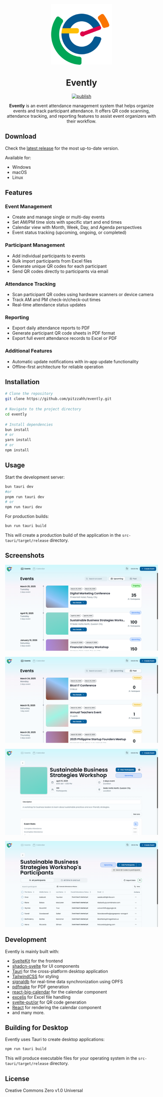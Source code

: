 <div align="center">
  <img src="https://raw.githubusercontent.com/pitzzahh/evently/refs/heads/main/static/favicon.png" alt="Evently Logo" width="200"/>
  <!-- <p style="font-size: 2em; font-weight: bold; margin: 0.5em;">Evently</p> -->
  <h1>Evently</h1>
  <a href="https://github.com/pitzzahh/evently/actions/workflows/publish.yml">
    <img src="https://github.com/pitzzahh/evently/actions/workflows/publish.yml/badge.svg" alt="publish" />
  </a>

  <p>
    <strong>Evently</strong> is an event attendance management system that helps organize events and track participant attendance. It offers QR code scanning, attendance tracking, and reporting features to assist event organizers with their workflow.
  </p>
</div>

## Download

Check the [latest release](https://github.com/pitzzahh/evently/releases/latest) for the most up-to-date version.

Available for:

- Windows
- macOS
- Linux

## Features

### Event Management

- Create and manage single or multi-day events
- Set AM/PM time slots with specific start and end times
- Calendar view with Month, Week, Day, and Agenda perspectives
- Event status tracking (upcoming, ongoing, or completed)

### Participant Management

- Add individual participants to events
- Bulk import participants from Excel files
- Generate unique QR codes for each participant
- Send QR codes directly to participants via email

### Attendance Tracking

- Scan participant QR codes using hardware scanners or device camera
- Track AM and PM check-in/check-out times
- Real-time attendance status updates

### Reporting

- Export daily attendance reports to PDF
- Generate participant QR code sheets in PDF format
- Export full event attendance records to Excel or PDF

### Additional Features

- Automatic update notifications with in-app update functionality
- Offline-first architecture for reliable operation

## Installation

```bash
# Clone the repository
git clone https://github.com/pitzzahh/evently.git

# Navigate to the project directory
cd evently

# Install dependencies
bun install
# or
yarn install
# or
npm install
```

## Usage

Start the development server:

```bash
bun tauri dev
#or
pnpm run tauri dev
# or
npm run tauri dev
```

For production builds:

```bash
bun run tauri build
```

This will create a production build of the application in the `src-tauri/target/release` directory.

## Screenshots

<div align="center">
  <div style="display: grid; grid-template-columns: repeat(auto-fit, minmax(400px, 1fr)); gap: 20px; justify-items: center; max-width: 1200px; margin: 0 auto;">
    <img src="https://raw.githubusercontent.com/pitzzahh/evently/refs/heads/main/upcoming-events.png" alt="Upcoming events list" width="100%"/>
    <img src="https://raw.githubusercontent.com/pitzzahh/evently/refs/heads/main/past-events.png" alt="Past events list" width="100%"/>
    <img src="https://raw.githubusercontent.com/pitzzahh/evently/refs/heads/main/event-details.png" alt="Event details" width="100%"/>
    <img src="https://raw.githubusercontent.com/pitzzahh/evently/refs/heads/main/event-participants.png" alt="Event participants" width="100%"/>
  </div>
</div>

## Development

Evently is mainly built with:

- [SvelteKit](https://github.com/sveltejs/kit) for the frontend
- [shadcn-svelte](https://github.com/huntabyte/shadcn-svelte) for UI components
- [Tauri](https://tauri.app/) for the cross-platform desktop application
- [TailwindCSS](https://github.com/tailwindlabs/tailwindcss) for styling
- [signaldb](https://github.com/maxnowack/signaldb) for real-time data synchronization using OPFS
- [pdfmake](https://github.com/bpampuch/pdfmake) for PDF generation
- [react-big-calendar](https://github.com/jquense/react-big-calendar) for the calendar component
- [exceljs](https://github.com/exceljs/exceljs) for Excel file handling
- [svelte-put/qr](https://svelte-put.vnphanquang.com/docs/qr) for QR code generation
- [React](https://github.com/facebook/react) for rendering the calendar component
- and many more.

## Building for Desktop

Evently uses Tauri to create desktop applications:

```bash
npm run tauri build
```

This will produce executable files for your operating system in the `src-tauri/target/release` directory.

## License

Creative Commons Zero v1.0 Universal
